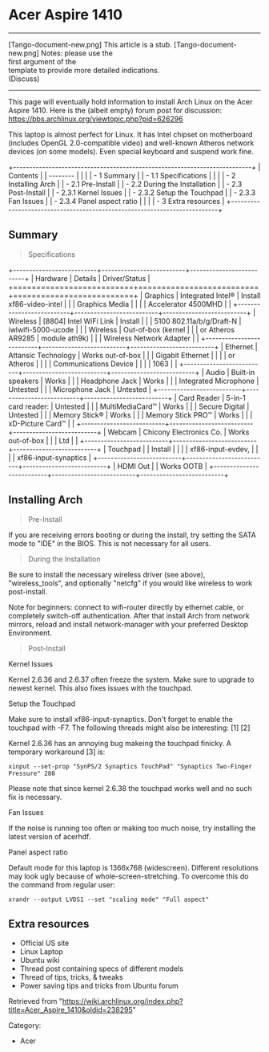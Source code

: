 Acer Aspire 1410
================

  ------------------------ ------------------------ ------------------------
  [Tango-document-new.png] This article is a stub.  [Tango-document-new.png]
                           Notes: please use the    
                           first argument of the    
                           template to provide more 
                           detailed indications.    
                           (Discuss)                
  ------------------------ ------------------------ ------------------------

This page will eventually hold information to install Arch Linux on the
Acer Aspire 1410. Here is the (albeit empty) forum post for discussion:
https://bbs.archlinux.org/viewtopic.php?pid=626296

This laptop is almost perfect for Linux. It has Intel chipset on
motherboard (includes OpenGL 2.0-compatible video) and well-known
Atheros network devices (on some models). Even special keyboard and
suspend work fine.

+--------------------------------------------------------------------------+
| Contents                                                                 |
| --------                                                                 |
|                                                                          |
| -   1 Summary                                                            |
|     -   1.1 Specifications                                               |
|                                                                          |
| -   2 Installing Arch                                                    |
|     -   2.1 Pre-Install                                                  |
|     -   2.2 During the Installation                                      |
|     -   2.3 Post-Install                                                 |
|         -   2.3.1 Kernel Issues                                          |
|         -   2.3.2 Setup the Touchpad                                     |
|         -   2.3.3 Fan Issues                                             |
|         -   2.3.4 Panel aspect ratio                                     |
|                                                                          |
| -   3 Extra resources                                                    |
+--------------------------------------------------------------------------+

Summary
-------

> Specifications

+--------------------------+--------------------------+--------------------------+
| Hardware                 | Details                  | Driver/Status            |
+==========================+==========================+==========================+
| Graphics                 | Integrated Intel®        | Install xf86-video-intel |
|                          | Graphics Media           |                          |
|                          | Accelerator 4500MHD      |                          |
+--------------------------+--------------------------+--------------------------+
| Wireless                 | [8804] Intel WiFi Link   | Install                  |
|                          | 5100 802.11a/b/g/Draft-N | iwlwifi-5000-ucode       |
|                          | Wireless                 | Out-of-box (kernel       |
|                          | or Atheros AR9285        | module ath9k)            |
|                          | Wireless Network Adapter |                          |
+--------------------------+--------------------------+--------------------------+
| Ethernet                 | Attansic Technology      | Works out-of-box         |
|                          | Gigabit Ethernet         |                          |
|                          | or Atheros               |                          |
|                          | Communications Device    |                          |
|                          | 1063                     |                          |
+--------------------------+--------------------------+--------------------------+
| Audio                    | Built-in speakers        | Works                    |
|                          | Headphone Jack           | Works                    |
|                          |  Integrated Microphone   |  Untested                |
|                          |  Microphone Jack         |  Untested                |
+--------------------------+--------------------------+--------------------------+
| Card Reader              | 5-in-1 card reader:      | Untested                 |
|                          | MultiMediaCard™          |  Works                   |
|                          |  Secure Digital          |  Untested                |
|                          |  Memory Stick®           |  Works                   |
|                          |  Memory Stick PRO™       |  Works                   |
|                          |  xD-Picture Card™        |                          |
+--------------------------+--------------------------+--------------------------+
| Webcam                   | Chicony Electronics Co.  | Works out-of-box         |
|                          | Ltd                      |                          |
+--------------------------+--------------------------+--------------------------+
| Touchpad                 |                          | Install                  |
|                          |                          | xf86-input-evdev,        |
|                          |                          | xf86-input-synaptics     |
+--------------------------+--------------------------+--------------------------+
| HDMI Out                 |                          | Works OOTB               |
+--------------------------+--------------------------+--------------------------+

Installing Arch
---------------

> Pre-Install

If you are receiving errors booting or during the install, try setting
the SATA mode to "IDE" in the BIOS. This is not necessary for all users.

> During the Installation

Be sure to install the necessary wireless driver (see above),
"wireless_tools", and optionally "netcfg" if you would like wireless to
work post-install.

Note for beginners: connect to wifi-router directly by ethernet cable,
or completely switch-off authentication. After that install Arch from
network mirrors, reload and install network-manager with your preferred
Desktop Environment.

> Post-Install

Kernel Issues

Kernel 2.6.36 and 2.6.37 often freeze the system. Make sure to upgrade
to newest kernel. This also fixes issues with the touchpad.

Setup the Touchpad

Make sure to install xf86-input-synaptics. Don't forget to enable the
touchpad with <Fn>-F7. The following threads might also be interesting:
[1] [2]

Kernel 2.6.36 has an annoying bug makeing the touchpad finicky. A
temporary workaround [3] is:

    xinput --set-prop "SynPS/2 Synaptics TouchPad" "Synaptics Two-Finger Pressure" 280

Please note that since kernel 2.6.38 the touchpad works well and no such
fix is necessary.

Fan Issues

If the noise is running too often or making too much noise, try
installing the latest version of acerhdf.

Panel aspect ratio

Default mode for this laptop is 1366x768 (widescreen). Different
resolutions may look ugly because of whole-screen-stretching. To
overcome this do the command from regular user:

    xrandr --output LVDS1 --set "scaling mode" "Full aspect"

Extra resources
---------------

-   Official US site
-   Linux Laptop
-   Ubuntu wiki
-   Thread post containing specs of different models
-   Thread of tips, tricks, & tweaks
-   Power saving tips and tricks from Ubuntu forum

Retrieved from
"https://wiki.archlinux.org/index.php?title=Acer_Aspire_1410&oldid=238295"

Category:

-   Acer

